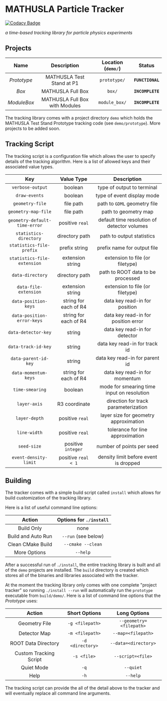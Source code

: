 # MATHUSLA Particle Tracker

[![Codacy Badge](https://api.codacy.com/project/badge/Grade/bbbe2cb1269e4de68a9780534652a3d2)](https://app.codacy.com/app/MATHUSLA/tracker?utm_source=github.com&utm_medium=referral&utm_content=MATHUSLA/tracker&utm_campaign=badger)

_a time-based tracking library for particle physics experiments_

## Projects

| Name        | Description                    | Location (`demo/`) | Status           |
|:-----------:|:------------------------------:|:------------------:|:----------------:|
| _Prototype_ | MATHUSLA Test Stand at P1      | `prototype/`       | **`FUNCTIONAL`** |
| _Box_       | MATHUSLA Full Box              | `box/`             | **`INCOMPLETE`** |
| _ModuleBox_ | MATHUSLA Full Box with Modules | `module_box/`      | **`INCOMPLETE`** |

The tracking library comes with a project directory `demo` which holds the MATHUSLA Test Stand Prototype tracking code (see `demo/prototype`). More projects to be added soon.

## Tracking Script

The tracking script is a configuration file which allows the user to specify details of the tracking algorithm. Here is a list of allowed keys and their associated value types.

| Key                           | Value Type                    | Description                                 |
|:-----------------------------:|:-----------------------------:|:-------------------------------------------:|
| `verbose-output`              | boolean                       | type of output to terminal                  |
| `draw-events`                 | boolean                       | type of event display mode                  |
| `geometry-file`               | file path                     | path to `GDML` geometry file                |
| `geometry-map-file`           | file path                     | path to geometry map                        |
| `geometry-default-time-error` | positive `real`               | default time resolution of detector volumes |
| `statistics-directory`        | directory path                | path to output statistics                   |
| `statistics-file-prefix`      | prefix string                 | prefix name for output file                 |
| `statistics-file-extension`   | extension string              | extension to file (or filetype)             |
| `data-directory`              | directory path                | path to ROOT data to be processed           |
| `data-file-extension`         | extension string              | extension to file (or filetype)             |
| `data-position-keys`          | string for each of R4         | data key read-in for position               |
| `data-position-error-keys`    | string for each of R4         | data key read-in for position error         |
| `data-detector-key`           | string                        | data key read-in for detector               |
| `data-track-id-key`           | string                        | data key read-in for track id               |
| `data-parent-id-key`          | string                        | data key read-in for parent id              |
| `data-momentum-keys`          | string for each of R4         | data key read-in for momentum               |
| `time-smearing`               | boolean                       | mode for smearing time input on resolution  |
| `layer-axis`                  | R3 coordinate                 | direction for track parameterization        |
| `layer-depth`                 | positive `real`               | layer size for geometry approximation       |
| `line-width`                  | positive `real`               | tolerance for line approximation            |
| `seed-size`                   | positive `integer`            | number of points per seed                   |
| `event-density-limit`         | positive `real < 1`           | density limit before event is dropped       |

## Building

The tracker comes with a simple build script called `install` which allows for build customization of the tracking library.

Here is a list of useful command line options:

| Action             | Options for `./install` |
|:------------------:|:-----------------------:|
| Build Only         | none                    |
| Build and Auto Run | `--run`  (see below)    |
| Clean CMake Build  | `--cmake --clean`       |
| More Options       | `--help`                |

After a successful run of `./install`, the entire tracking library is built and all of the `demo` projects are installed. The `build` directory is created which stores all of the binaries and libraries associated with the tracker.

At the moment the tracking library only comes with one complete "project tracker" so running `./install --run` will automatically run the `prototype` executable from `build/demo/`. Here is a list of command line options that the _Prototype_ uses:

| Action                 | Short Options    | Long Options            |
|:----------------------:|:----------------:|:-----------------------:|
| Geometry File          | `-g <filepath>`  | `--geometry=<filepath>` |
| Detector Map           | `-m <filepath>`  | `--map=<filepath>`      |
| ROOT Data Directory    | `-d <directory>` | `--data=<directory>`    |
| Custom Tracking Script | `-s <file>`      | `--script=<file>`       |
| Quiet Mode             | `-q`             | `--quiet`               |
| Help                   | `-h`             | `--help`                |

The tracking script can provide the all of the detail above to the tracker and will eventually replace all command line arguments.

